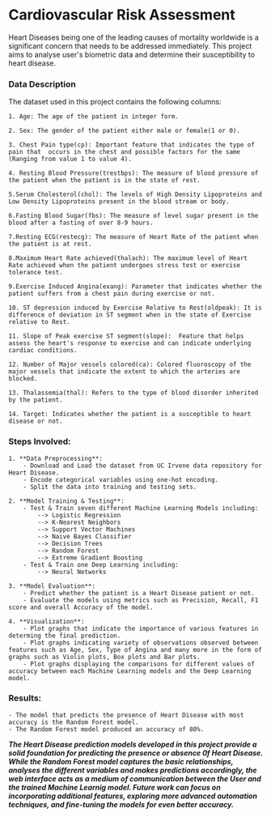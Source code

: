 # **Cardiovascular Risk Assessment**

Heart Diseases being one of the leading causes of mortality worldwide is a significant concern that needs to be addressed immediately. This project aims to analyse user's biometric data and determine their susceptibility to heart disease.


### **Data Description**
The dataset used in this project contains the following columns:

    1. Age: The age of the patient in integer form.
    
    2. Sex: The gender of the patient either male or female(1 or 0).

    3. Chest Pain type(cp): Important feature that indicates the type of pain that  occurs in the chest and possible factors for the same (Ranging from value 1 to value 4).

    4. Resting Blood Pressure(trestbps): The measure of blood pressure of the patient when the patient is in the state of rest.

    5.Serum Cholesterol(chol): The levels of High Density Lipoproteins and Low Density Lipoproteins present in the blood stream or body.

    6.Fasting Blood Sugar(fbs): The measure of level sugar present in the blood after a fasting of over 8-9 hours.

    7.Resting ECG(restecg): The measure of Heart Rate of the patient when the patient is at rest.

    8.Maximum Heart Rate achieved(thalach): The maximum level of Heart Rate achieved when the patient undergoes stress test or exercise tolerance test.
    
    9.Exercise Induced Angina(exang): Parameter that indicates whether the patient suffers from a chest pain during exercise or not. 
    
    10. ST depression induced by Exercise Relative to Rest(oldpeak): It is difference of deviation in ST segment when in the state of Exercise relative to Rest.
    
    11. Slope of Peak exercise ST segment(slope):  Feature that helps assess the heart's response to exercise and can indicate underlying cardiac conditions.
    
    12. Number of Major vessels colored(ca): Colored fluoroscopy of the major vessels that indicate the extent to which the arteries are blocked.
    
    13. Thalassemia(thal): Refers to the type of blood disorder inherited by the patient.
    
    14. Target: Indicates whether the patient is a susceptible to heart disease or not.
    



### **Steps Involved:**

    1. **Data Preprocessing**:
        - Download and Load the dataset from UC Irvene data repository for Heart Disease.
        - Encode categorical variables using one-hot encoding.
        - Split the data into training and testing sets.

    2. **Model Training & Testing**:
        - Test & Train seven different Machine Learning Models including:
            --> Logistic Regression
            --> K-Nearest Neighbors
            --> Support Vector Machines
            --> Naive Bayes Classifier
            --> Decision Trees
            --> Random Forest
            --> Extreme Gradient Boosting
        - Test & Train one Deep Learning including:
            --> Neural Networks

    3. **Model Evaluation**:
        - Predict whether the patient is a Heart Disease patient or not.
        - Evaluate the models using metrics such as Precision, Recall, F1 score and overall Accuracy of the model.

    4. **Visualization**:
        - Plot graphs that indicate the importance of various features in determing the final prediction.
        - Plot graphs indicating variety of observations observed between features such as Age, Sex, Type of Angina and many more in the form of graphs such as Violin plots, Box plots and Bar plots.
        - Plot graphs displaying the comparisons for different values of accuracy between each Machine Learning models and the Deep Learning model.

### **Results**:
    - The model that predicts the presence of Heart Disease with most accuracy is the Random Forest model.
    - The Random Forest model produced an accuracy of 80%.

***The Heart Disease prediction models developed in this project provide a solid foundation for predicting the presence or absence 0f Heart Disease. While the Random Forest model captures the basic relationships, analyses the different variables and makes predictions accordingly, the web interface acts as a medium of communication between the User and the trained Machine Learnig model. 
Future work can focus on incorporating additional features, exploring more advanced automation techniques, and fine-tuning the models for even better accuracy.***
